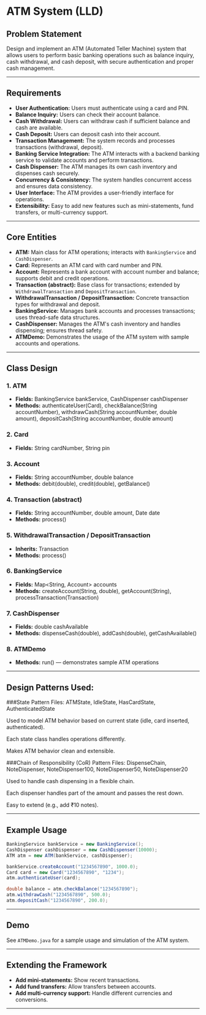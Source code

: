 # ATM System (LLD)

## Problem Statement

Design and implement an ATM (Automated Teller Machine) system that allows users to perform basic banking operations such as balance inquiry, cash withdrawal, and cash deposit, with secure authentication and proper cash management.

---

## Requirements

- **User Authentication:** Users must authenticate using a card and PIN.
- **Balance Inquiry:** Users can check their account balance.
- **Cash Withdrawal:** Users can withdraw cash if sufficient balance and cash are available.
- **Cash Deposit:** Users can deposit cash into their account.
- **Transaction Management:** The system records and processes transactions (withdrawal, deposit).
- **Banking Service Integration:** The ATM interacts with a backend banking service to validate accounts and perform transactions.
- **Cash Dispenser:** The ATM manages its own cash inventory and dispenses cash securely.
- **Concurrency & Consistency:** The system handles concurrent access and ensures data consistency.
- **User Interface:** The ATM provides a user-friendly interface for operations.
- **Extensibility:** Easy to add new features such as mini-statements, fund transfers, or multi-currency support.

---

## Core Entities

- **ATM:** Main class for ATM operations; interacts with `BankingService` and `CashDispenser`.
- **Card:** Represents an ATM card with card number and PIN.
- **Account:** Represents a bank account with account number and balance; supports debit and credit operations.
- **Transaction (abstract):** Base class for transactions; extended by `WithdrawalTransaction` and `DepositTransaction`.
- **WithdrawalTransaction / DepositTransaction:** Concrete transaction types for withdrawal and deposit.
- **BankingService:** Manages bank accounts and processes transactions; uses thread-safe data structures.
- **CashDispenser:** Manages the ATM's cash inventory and handles dispensing; ensures thread safety.
- **ATMDemo:** Demonstrates the usage of the ATM system with sample accounts and operations.

---

## Class Design

### 1. ATM
- **Fields:** BankingService bankService, CashDispenser cashDispenser
- **Methods:** authenticateUser(Card), checkBalance(String accountNumber), withdrawCash(String accountNumber, double amount), depositCash(String accountNumber, double amount)

### 2. Card
- **Fields:** String cardNumber, String pin

### 3. Account
- **Fields:** String accountNumber, double balance
- **Methods:** debit(double), credit(double), getBalance()

### 4. Transaction (abstract)
- **Fields:** String accountNumber, double amount, Date date
- **Methods:** process()

### 5. WithdrawalTransaction / DepositTransaction
- **Inherits:** Transaction
- **Methods:** process()

### 6. BankingService
- **Fields:** Map<String, Account> accounts
- **Methods:** createAccount(String, double), getAccount(String), processTransaction(Transaction)

### 7. CashDispenser
- **Fields:** double cashAvailable
- **Methods:** dispenseCash(double), addCash(double), getCashAvailable()

### 8. ATMDemo
- **Methods:** run() — demonstrates sample ATM operations

---
## Design Patterns Used:
###State Pattern
Files: ATMState, IdleState, HasCardState, AuthenticatedState

Used to model ATM behavior based on current state (idle, card inserted, authenticated).

Each state class handles operations differently.

Makes ATM behavior clean and extensible.

###Chain of Responsibility (CoR) Pattern
Files: DispenseChain, NoteDispenser, NoteDispenser100, NoteDispenser50, NoteDispenser20

Used to handle cash dispensing in a flexible chain.

Each dispenser handles part of the amount and passes the rest down.

Easy to extend (e.g., add ₹10 notes).


---

## Example Usage

```java
BankingService bankService = new BankingService();
CashDispenser cashDispenser = new CashDispenser(10000);
ATM atm = new ATM(bankService, cashDispenser);

bankService.createAccount("1234567890", 1000.0);
Card card = new Card("1234567890", "1234");
atm.authenticateUser(card);

double balance = atm.checkBalance("1234567890");
atm.withdrawCash("1234567890", 500.0);
atm.depositCash("1234567890", 200.0);
```

---

## Demo

See `ATMDemo.java` for a sample usage and simulation of the ATM system.

---

## Extending the Framework

- **Add mini-statements:** Show recent transactions.
- **Add fund transfers:** Allow transfers between accounts.
- **Add multi-currency support:** Handle different currencies and conversions.

---
